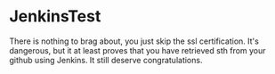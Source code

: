 # JenkinsTest

There is nothing to brag about, you just skip the ssl certification.
It's dangerous, but it at least proves that you have retrieved sth from your github using Jenkins.
It still deserve congratulations.
